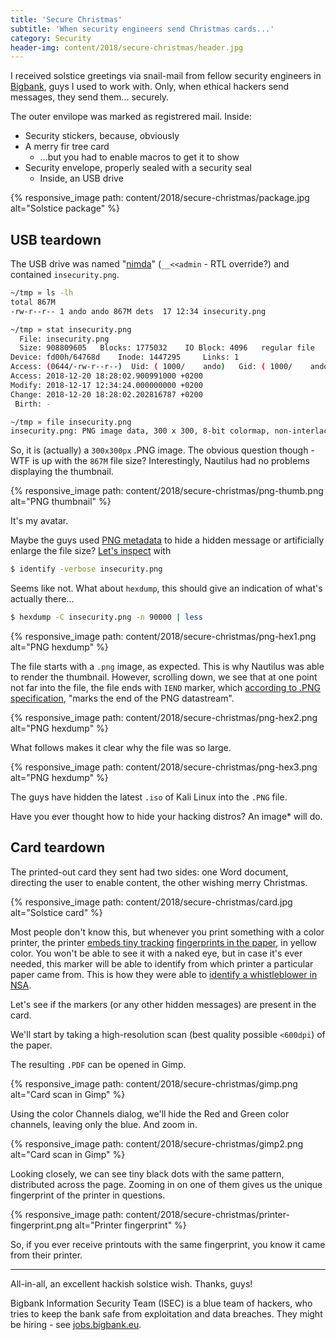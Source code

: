 ```yaml
---
title: 'Secure Christmas'
subtitle: 'When security engineers send Christmas cards...'
category: Security
header-img: content/2018/secure-christmas/header.jpg
---
```


I received solstice greetings via snail-mail from fellow security engineers in [Bigbank](https://bigbank.eu), guys I used to work with.
Only, when ethical hackers send messages, they send them... securely.

The outer envilope was marked as registrered mail. Inside:

- Security stickers, because, obviously
- A merry fir tree card
    - ...but you had to enable macros to get it to show
- Security envelope, properly sealed with a security seal
    - Inside, an USB drive


{% responsive_image path: content/2018/secure-christmas/package.jpg alt="Solstice package" %}


## USB teardown

The USB drive was named "[nimda](https://en.wikipedia.org/wiki/Nimda)" (`__<<admin` - RTL override?) and contained `insecurity.png`.


```bash
~/tmp » ls -lh
total 867M
-rw-r--r-- 1 ando ando 867M dets  17 12:34 insecurity.png

~/tmp » stat insecurity.png 
  File: insecurity.png
  Size: 908809605 	Blocks: 1775032    IO Block: 4096   regular file
Device: fd00h/64768d	Inode: 1447295     Links: 1
Access: (0644/-rw-r--r--)  Uid: ( 1000/    ando)   Gid: ( 1000/    ando)
Access: 2018-12-20 18:28:02.900991000 +0200
Modify: 2018-12-17 12:34:24.000000000 +0200
Change: 2018-12-20 18:28:02.202816787 +0200
 Birth: -

~/tmp » file insecurity.png 
insecurity.png: PNG image data, 300 x 300, 8-bit colormap, non-interlaced
```


So, it is (actually) a `300x300px` .PNG image. The obvious question though - WTF is up with the `867M` file size?
Interestingly, Nautilus had no problems displaying the thumbnail.

{% responsive_image path: content/2018/secure-christmas/png-thumb.png alt="PNG thumbnail" %}

It's my avatar.

Maybe the guys used [PNG metadata](https://www.w3.org/TR/PNG/#11textinfo) to hide a hidden message or artificially
enlarge the file size? [Let's inspect](/content/2018/secure-christmas/metadata.txt) with

```bash
$ identify -verbose insecurity.png
```

Seems like not. What about `hexdump`, this should give an indication of what's actually there...

```bash
$ hexdump -C insecurity.png -n 90000 | less
```

{% responsive_image path: content/2018/secure-christmas/png-hex1.png alt="PNG hexdump" %}

The file starts with a `.png` image, as expected. This is why Nautilus was able to render the thumbnail.
However, scrolling down, we see that at one point not far into the file, the file ends with
`IEND` marker, which [according to .PNG specification](https://www.w3.org/TR/PNG/#11IEND),
"marks the end of the PNG datastream".

{% responsive_image path: content/2018/secure-christmas/png-hex2.png alt="PNG hexdump" %}

What follows makes it clear why the file was so large.

{% responsive_image path: content/2018/secure-christmas/png-hex3.png alt="PNG hexdump" %}

The guys have hidden the latest `.iso` of Kali Linux into the `.PNG` file.

Have you ever thought how to hide your hacking distros? An image* will do.

## Card teardown

The printed-out card they sent had two sides: one Word document, directing the user to
enable content, the other wishing merry Christmas.

{% responsive_image path: content/2018/secure-christmas/card.jpg alt="Solstice card" %}

Most people don't know this, but whenever you print something with a color printer, the printer
[embeds tiny tracking](https://en.wikipedia.org/wiki/Machine_Identification_Code)
[fingerprints in the paper](http://seeingyellow.com/), in yellow color.
You won't be able to see it with a naked eye, but in case it's ever needed,
this marker will be able to identify from which printer a particular paper came from.
This is how they were able to [identify a whistleblower in NSA](https://mashable.com/2017/06/06/printer-dots-nsa-leak).

Let's see if the markers (or any other hidden messages) are present in the card.

We'll start by taking a high-resolution scan (best quality possible `<600dpi`) of the paper.

The resulting `.PDF` can be opened in Gimp.

{% responsive_image path: content/2018/secure-christmas/gimp.png alt="Card scan in Gimp" %}

Using the color Channels dialog, we'll hide the Red and Green color channels, leaving only the blue.
And zoom in.

{% responsive_image path: content/2018/secure-christmas/gimp2.png alt="Card scan in Gimp" %}

Looking closely, we can see tiny black dots with the same pattern, distributed across the page.
Zooming in on one of them gives us the unique fingerprint of the printer in questions.

{% responsive_image path: content/2018/secure-christmas/printer-fingerprint.png alt="Printer fingerprint" %}

So, if you ever receive printouts with the same fingerprint, you know it came from their printer.

-----------

All-in-all, an excellent hackish solstice wish. Thanks, guys!

Bigbank Information Security Team (ISEC) is a blue team of hackers, who tries to keep the bank safe from
exploitation and data breaches. They might be hiring - see [jobs.bigbank.eu](https://jobs.bigbank.eu).
